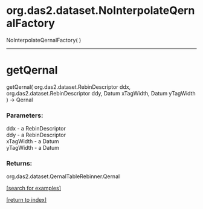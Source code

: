 # org.das2.dataset.NoInterpolateQernalFactory
NoInterpolateQernalFactory( )


***
<a name="getQernal"></a>
# getQernal
getQernal( org.das2.dataset.RebinDescriptor ddx, org.das2.dataset.RebinDescriptor ddy, Datum xTagWidth, Datum yTagWidth ) &rarr; Qernal



### Parameters:
ddx - a RebinDescriptor
<br>ddy - a RebinDescriptor
<br>xTagWidth - a Datum
<br>yTagWidth - a Datum

### Returns:
org.das2.dataset.QernalTableRebinner.Qernal


<a href="https://github.com/autoplot/dev/search?q=getQernal&unscoped_q=getQernal">[search for examples]</a>

<a href="https://github.com/autoplot/documentation/blob/master/javadoc/index-all.md">[return to index]</a>

